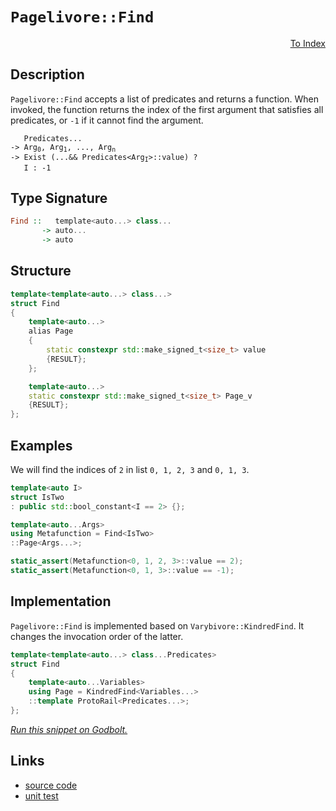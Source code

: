 <!-- Copyright 2024 Feng Mofan
SPDX-License-Identifier: Apache-2.0 -->

# `Pagelivore::Find`

<p style='text-align: right;'><a href="../../../index.md#list-examinations-1">To Index</a></p>

## Description

`Pagelivore::Find` accepts a list of predicates and returns a function.
When invoked, the function returns the index of the first argument that satisfies all predicates, or `-1` if it cannot find the argument.

<pre><code>   Predicates...
-> Arg<sub>0</sub>, Arg<sub>1</sub>, ..., Arg<sub>n</sub>
-> Exist (...&& Predicates&lt;Arg<sub>I</sub>&gt;::value) ?
   I : -1</code></pre>

## Type Signature

```Haskell
Find ::   template<auto...> class...
       -> auto...
       -> auto
```

## Structure

```C++
template<template<auto...> class...>
struct Find
{
    template<auto...>
    alias Page
    {
        static constexpr std::make_signed_t<size_t> value
        {RESULT};
    };

    template<auto...>
    static constexpr std::make_signed_t<size_t> Page_v
    {RESULT};
};
```

## Examples

We will find the indices of `2` in list `0, 1, 2, 3` and `0, 1, 3`.

```C++
template<auto I>
struct IsTwo
: public std::bool_constant<I == 2> {};

template<auto...Args>
using Metafunction = Find<IsTwo>
::Page<Args...>;

static_assert(Metafunction<0, 1, 2, 3>::value == 2);
static_assert(Metafunction<0, 1, 3>::value == -1);
```

## Implementation

`Pagelivore::Find` is implemented based on `Varybivore::KindredFind`. It changes the invocation order of the latter.

```C++
template<template<auto...> class...Predicates>
struct Find
{
    template<auto...Variables>
    using Page = KindredFind<Variables...>
    ::template ProtoRail<Predicates...>;
};
```

[*Run this snippet on Godbolt.*](https://godbolt.org/#z:OYLghAFBqd5QCxAYwPYBMCmBRdBLAF1QCcAaPECAMzwBtMA7AQwFtMQByARg9KtQYEAysib0QXACx8BBAKoBnTAAUAHpwAMvAFYTStJg1DIApACYAQuYukl9ZATwDKjdAGFUtAK4sGIM2akrgAyeAyYAHI%2BAEaYxBIaXKQADqgKhE4MHt6%2B/oGp6Y4CoeFRLLHxXIm2mPZFDEIETMQE2T5%2BATV1mY3NBCWRMXEJSQpNLW25nWN9A2UVIwCUtqhexMjsHOYAzGHI3lgA1CbbbgQAnsmYAPoExEyECifYJhoAgjt7B5jHp8hj6CwVGerw%2B7wA9AAqaGQw4ANWa52ieAAbiR2CAANJhdDETDoABiOMOMMh4KhMMOvRaJJh4NBBEwLGSBkZJzcTC8RAAdLyQe8xsQvA5DtiGLj8UTxaCTAB2KzvQ5Kw6M5mszDs1Usphs06cnl87bYQ77JgKBS87nKPH4USMp5G0HKw6C4UEQ7W1BEABKD1oTuVcosLqajmQJoEY0wqmSxEO%2BtQhxRYi8PyDAFouHKACInYM5vMyxXKrXqzVM7W6jlc1CW54mgzmy1vYB4pmMAgOl7FpVedJGQ6%2Bui/bMe4he1BD/2nFtttiCC2Gl7bBUfWW5ldFt6lnUavU1w5E4hjflvV0isUSwk49lHk%2BO95BgNKndV1976sG7n101N3nW/E8DtTAu2fEMhRFT0fT9MCg0DHtnRDHUgIjBgoxjOMEyTFM0wQ50nzwxClRMABWKwSOzCBFkOdN6wBEAQBYJgAGsbnSYBwnQW52XSAAvG4CFPIiiIIt5hPEw48CoVD0NjQ4oDrMwADZzCUgDbV3B03DvQSjQY5NvEwRZFjAiTA3lQ48QINYGEODQ82OdctzMojaiUUyXLgqybJorMV0c3NCJE9cqI84inM3BCC0isExJLCsy1Od92QTOsjQbM1F25WdMHbBchOVPswmAQc/RHMcJyndkcryzs0uXVdosa95kv3IhDzwY8CFIeMDyETA0HFHrUt5AB5AgEDiUCBTuN1RRxG0pXQW9OrGHr%2BsG9AevGybj3qmV5TA1qzgS3cUpreqMr/K0bSAzSCqVc93SgycYKiiziKCpCwxkxkMN69qDNTY4vtElzjjI0jKOo2j0voxiWLYvAOPxbjTj4gSHoksHweVKTfujWMwokhS%2BWU1T1Lu%2B0Vq6559Jw4zifErzMGs4hbPs/yC0fL7xLcn58cG2TiCZ4TSe/cnlMp4CtI2gRlr0kAgaMkzeeElm2dsvz8ycnm4txw5%2Bck6Shb%2Bom1aIiBRbMy9FpvU4dqm/aLYkhj3wq6C6HZaXNOd/WDeVenDMOMAwBOUdM2txDVf98G4Kj8TvPZw4zGOSx5vFO3pQdianaXBPhLd07GQ916vdOH37T9gPEKD1MHIL8LAtimv%2BcbxzgyT2zI653XY/VkKY%2BZiLV3wkfnPitUzqS4uPxG790t/LKavnTssaKgcp3Kl6qpnVtctXrKQRiprQQpaF4URZE0TxBjbclYlSXJUlDmwcVaWhek9fP2Elo/skf5UnGO6J%2BDJZ7linlWeeP5GxZUriBU8T0OrSkfIdBCx154ImIHgJg0R6DTX9hvEqygmDADTNsUc99rzZzcFgnBeCQLV0DiAd2O8YIV1ujLfaJ9x4Qhfn/J%2BgC37oH/l/WKP9SSSM/mfF%2BAAVECnZREyKkSoskW5PgMH2F4I47JBobGSGvB8sUMEHgAJKINmiKUxChZEAHdUCghAIcZIXg8EoXhtEVAnhrim0MLpNwpiRzhxTvWJ8vDjHgLarWXkbxiDAAIUQw4ABZVmTAqBeE0fUcqS12TWLsQ4oxDESFkOqnEo%2BjoT4zWQsga4mU4gEAgCkpo6TMmZHZBoHqSQU49W2HTJWOEgkUJTiZGKMwwy1PNPUxpqSWkODaacDphwum9MVsrQZEcuAjNXBwZYtBOAkV4H4DgWhSCoE4G4aw1gXSrHWGmMw2weCkAIJoHZyxmIgBIpIbkGhJBcFlNsDQJENDKSUmYAAHGC/QnBJC8BYAkDpRyTlnI4LwBQIAOnPOOTs0gcBYAwEQCAVYBAXHdQoBANAzI6BxAiKwTYqgwVKXTEpSQhxgDIHDFIbkZheCASINg9Aeh%2BCCBEGIdgUgZCCEUCodQWLSC6CSLY%2B4yROA8F2fsw5LzTmcFGlyElhxUDSXpYy5lrL2VLK%2BanCAHhKX0DjDsTZvBMVaGWBAJAFLkhUrIGS91nqQDACkIEGgtBGTHkoNETVyJmDEHOCq3gkbESjWiNoAamLHkUtXqNBgtAY2yqwNELwwAOS0FoGi7gvAsBMSMOIXNnUU2ohApq6MA0uSbEeWERkezZW0DwNEe40aPBYE1XcPAcKy2kBRHETxShsxMkMMAbtRgXnLCoAYeJcI8CYFsaNK4RzHlCuEKIcQ4r91SrUJq%2BV%2Bg50oEuZYfQPa0WQGWKgAxmRS3pgBOHUwlhrBmCRRO4g/KG2Pq6HW5wEBXCTD8EkEIYRBjlGGEkAoGQBCQb0Eh%2BocwhiVBA3MgQ1JWieHaHoOwoGGjAMw/B7DMwJiEdyKMcjsH5gIeWAoG5GwJBqo4Ac0giLeDIsOEaplLK2UcotfJXAhASBpweYsR1S7liTSYFgeIVFSDvMkNsbkABObYspJA/LMJIJSGhAVKS01CjgMLSBwoedyJSXAlJgq02ChznyuAkR00pHjmrkWovRU8pdOL8WusJbqrk5BKA%2BttTStgnBmgsBRLKdMTAMoDi4Fp7kXBvk8vwHyvAAqkj7pFUe6QJ6lBntlboQIiqmDKrLZx7jvGtUcB1cSrk%2BrpLxcS8l1LJV0uZe%2BfJa1HrbXSbMLJgLWKXVutQDauIEXyWzZG8MLrSXTRGHS1UPgdAQ1oogOG2V8bo2xtIEd84ibk0OBO%2Bmjsmbs2arzQWotJaTsVrndWk5%2BA8RzInaWk5TbkAtpO%2B22omru29sRAOzYJzh2jsef%2BqdmAZ2VvncVQLK7SEKHXZu7djATtFcPWK0rshT0ypOVVy9i6v1WFveDh9qnn31DfR%2Bih1Of1/riIB%2BnLHaikZcOKVD0HxQUYWIhtIyGsi0agykcXGHGNYeI7z3DZG%2BiC5w/UfDIuEO2GAWr6j/R5eUY4ysNY7HNkWcaz5zg8ZiAJaSyl9bfWMtZY0OJ3LUn7UTada80ginlOUE41ZmzGWfmyg87Kf5khDPMqSE13zth/Pe5dcFpARKSULai9S2lcXbcmpYAoFE4YUT9fVGMHLkn%2BWCtkMVonEr5DlbJzoEA2xSA1bq6qi3GrZXIta3qg1NuWB54L0Xkvml3RWqW566T2wveBZC5nr1kXJ%2B2qVsgZIyRrjF609cUvBBam59KztqaYaI1hERCds7F2U3XdmxmrNObPuYHzYWsQL2x1vardD8ttafsNtlQDoHMdEHTtE5cHPtc4KHIdbBOHXgBHNIJHWdKtNHKbPgVdLHDdLdHdfHavQnCQYnSVBvc9ZvSnYwG9GwOneAJ9F9SMTgcEeiNnSwX9Pjf9LnSg9XTIfndwKXPQGDUoBXMXQoTINXdDTILXKjJXDXXXbg0YCQnoBjPgo3ejVXaQnXWYQ3UXFjNjMVBrLvJFa3eLIfQvJMUfe0cfCTPlaTB1SbZ1BTTAJTYYVTTtIPfwDLbYbYEiIFX5EzNw2URzbzbvTgPzDFeTNTEASQEibTEiMFZSLTSQLTf5XTLgFvTtbYXQvjQI6wn3TtblfwvQlFTI4ycdKaDgyQIAA)

## Links

- [source code](../../../../conceptrodon/pagelivore/find.hpp)
- [unit test](../../../../tests/unit/metafunctions/pagelivore/find.test.hpp)
